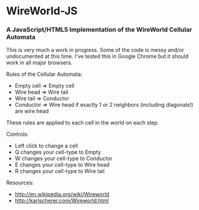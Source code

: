 # WireWorld-JS #
### A JavaScript/HTML5 Implementation of the WireWorld Cellular Automata ###

This is very much a work in progress.  Some of the code is messy and/or undocumented at this time.  I've tested this in
Google Chrome but it should work in all major browsers.

Rules of the Cellular Automata:
- Empty cell => Empty cell
- Wire head => Wire tail
- Wire tail => Conductor
- Conductor => Wire head if exactly 1 or 2 neighbors (including diagonals!) are wire head

These rules are applied to each cell in the world on each step.


Controls:
- Left click to change a cell
- Q changes your cell-type to Empty
- W changes your cell-type to Conductor
- E changes your cell-type to Wire head
- R changes your cell-type to Wire tail

Resources:
- http://en.wikipedia.org/wiki/Wireworld
- http://karlscherer.com/Wireworld.html
